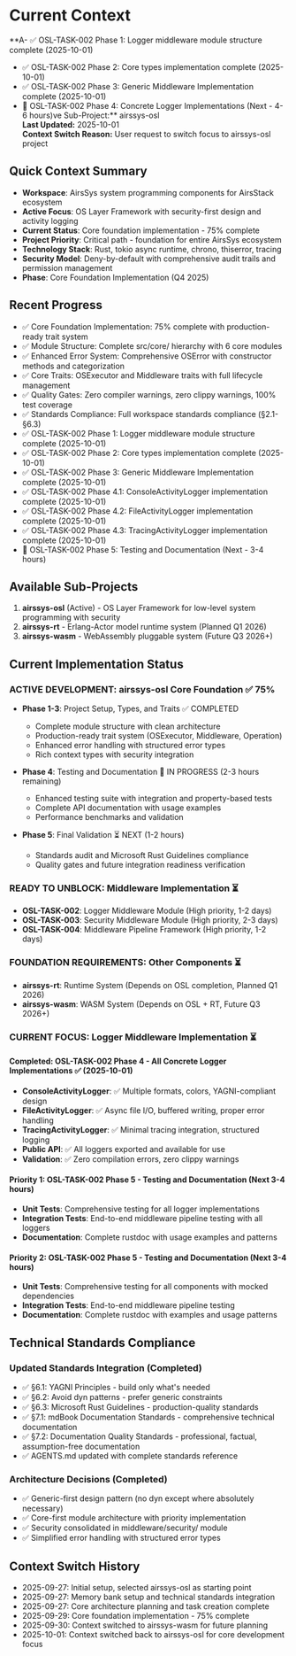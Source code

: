 # Current Context

**A- ✅ OSL-TASK-002 Phase 1: Logger middleware module structure complete (2025-10-01)
- ✅ OSL-TASK-002 Phase 2: Core types implementation complete (2025-10-01)
- ✅ OSL-TASK-002 Phase 3: Generic Middleware Implementation complete (2025-10-01)
- 🔄 OSL-TASK-002 Phase 4: Concrete Logger Implementations (Next - 4-6 hours)ve Sub-Project:** airssys-osl  
**Last Updated:** 2025-10-01  
**Context Switch Reason:** User request to switch focus to airssys-osl project

## Quick Context Summary
- **Workspace**: AirsSys system programming components for AirsStack ecosystem
- **Active Focus**: OS Layer Framework with security-first design and activity logging
- **Current Status**: Core foundation implementation - 75% complete
- **Project Priority**: Critical path - foundation for entire AirsSys ecosystem
- **Technology Stack**: Rust, tokio async runtime, chrono, thiserror, tracing
- **Security Model**: Deny-by-default with comprehensive audit trails and permission management
- **Phase**: Core Foundation Implementation (Q4 2025)

## Recent Progress
- ✅ Core Foundation Implementation: 75% complete with production-ready trait system
- ✅ Module Structure: Complete src/core/ hierarchy with 6 core modules
- ✅ Enhanced Error System: Comprehensive OSError with constructor methods and categorization
- ✅ Core Traits: OSExecutor and Middleware traits with full lifecycle management
- ✅ Quality Gates: Zero compiler warnings, zero clippy warnings, 100% test coverage
- ✅ Standards Compliance: Full workspace standards compliance (§2.1-§6.3)
- ✅ OSL-TASK-002 Phase 1: Logger middleware module structure complete (2025-10-01)
- ✅ OSL-TASK-002 Phase 2: Core types implementation complete (2025-10-01)
- ✅ OSL-TASK-002 Phase 3: Generic Middleware Implementation complete (2025-10-01)
- ✅ OSL-TASK-002 Phase 4.1: ConsoleActivityLogger implementation complete (2025-10-01)
- ✅ OSL-TASK-002 Phase 4.2: FileActivityLogger implementation complete (2025-10-01)
- ✅ OSL-TASK-002 Phase 4.3: TracingActivityLogger implementation complete (2025-10-01)
- 🔄 OSL-TASK-002 Phase 5: Testing and Documentation (Next - 3-4 hours)

## Available Sub-Projects
1. **airssys-osl** (Active) - OS Layer Framework for low-level system programming with security  
2. **airssys-rt** - Erlang-Actor model runtime system (Planned Q1 2026)
3. **airssys-wasm** - WebAssembly pluggable system (Future Q3 2026+)

## Current Implementation Status

### ACTIVE DEVELOPMENT: airssys-osl Core Foundation ✅ 75%
- **Phase 1-3**: Project Setup, Types, and Traits ✅ COMPLETED
  - Complete module structure with clean architecture
  - Production-ready trait system (OSExecutor, Middleware, Operation)
  - Enhanced error handling with structured error types
  - Rich context types with security integration
  
- **Phase 4**: Testing and Documentation 🔄 IN PROGRESS (2-3 hours remaining)
  - Enhanced testing suite with integration and property-based tests
  - Complete API documentation with usage examples
  - Performance benchmarks and validation
  
- **Phase 5**: Final Validation ⏳ NEXT (1-2 hours)
  - Standards audit and Microsoft Rust Guidelines compliance
  - Quality gates and future integration readiness verification

### READY TO UNBLOCK: Middleware Implementation ⏳
- **OSL-TASK-002**: Logger Middleware Module (High priority, 1-2 days)
- **OSL-TASK-003**: Security Middleware Module (High priority, 2-3 days)  
- **OSL-TASK-004**: Middleware Pipeline Framework (High priority, 1-2 days)

### FOUNDATION REQUIREMENTS: Other Components ⏳
- **airssys-rt**: Runtime System (Depends on OSL completion, Planned Q1 2026)  
- **airssys-wasm**: WASM System (Depends on OSL + RT, Future Q3 2026+)

### CURRENT FOCUS: Logger Middleware Implementation ⏳

#### Completed: OSL-TASK-002 Phase 4 - All Concrete Logger Implementations ✅ (2025-10-01)
- **ConsoleActivityLogger**: ✅ Multiple formats, colors, YAGNI-compliant design
- **FileActivityLogger**: ✅ Async file I/O, buffered writing, proper error handling
- **TracingActivityLogger**: ✅ Minimal tracing integration, structured logging
- **Public API**: ✅ All loggers exported and available for use
- **Validation**: ✅ Zero compilation errors, zero clippy warnings

#### Priority 1: OSL-TASK-002 Phase 5 - Testing and Documentation (Next 3-4 hours)
- **Unit Tests**: Comprehensive testing for all logger implementations
- **Integration Tests**: End-to-end middleware pipeline testing with all loggers
- **Documentation**: Complete rustdoc with usage examples and patterns

#### Priority 2: OSL-TASK-002 Phase 5 - Testing and Documentation (Next 3-4 hours)
- **Unit Tests**: Comprehensive testing for all components with mocked dependencies
- **Integration Tests**: End-to-end middleware pipeline testing
- **Documentation**: Complete rustdoc with examples and usage patterns

## Technical Standards Compliance

### Updated Standards Integration (Completed)
- ✅ §6.1: YAGNI Principles - build only what's needed
- ✅ §6.2: Avoid dyn patterns - prefer generic constraints
- ✅ §6.3: Microsoft Rust Guidelines - production-quality standards
- ✅ §7.1: mdBook Documentation Standards - comprehensive technical documentation
- ✅ §7.2: Documentation Quality Standards - professional, factual, assumption-free documentation
- ✅ AGENTS.md updated with complete standards reference

### Architecture Decisions (Completed)
- ✅ Generic-first design pattern (no dyn except where absolutely necessary)
- ✅ Core-first module architecture with priority implementation
- ✅ Security consolidated in middleware/security/ module
- ✅ Simplified error handling with structured error types

## Context Switch History
- 2025-09-27: Initial setup, selected airssys-osl as starting point
- 2025-09-27: Memory bank setup and technical standards integration  
- 2025-09-27: Core architecture planning and task creation complete
- 2025-09-29: Core foundation implementation - 75% complete
- 2025-09-30: Context switched to airssys-wasm for future planning
- 2025-10-01: Context switched back to airssys-osl for core development focus
